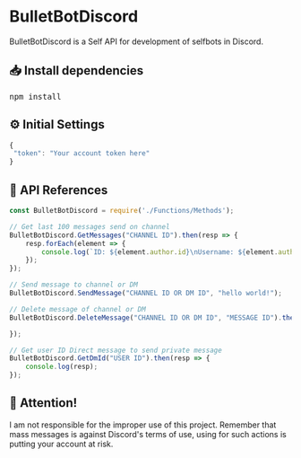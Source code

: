 # BulletBotDiscord

BulletBotDiscord is a Self API for development of selfbots in Discord.

<h2>📥 Install dependencies</h2>
<pre>
npm install
</pre>

<h2>⚙️ Initial Settings</h2>

```js
{
 "token": "Your account token here"
}
```

<h2>🚀 API References</h2>

```js
const BulletBotDiscord = require('./Functions/Methods');

// Get last 100 messages send on channel
BulletBotDiscord.GetMessages("CHANNEL ID").then(resp => {
    resp.forEach(element => {
        console.log(`ID: ${element.author.id}\nUsername: ${element.author.username}\nMessage: ${element.content}\n\n`);
    });
});

// Send message to channel or DM
BulletBotDiscord.SendMessage("CHANNEL ID OR DM ID", "hello world!");

// Delete message of channel or DM
BulletBotDiscord.DeleteMessage("CHANNEL ID OR DM ID", "MESSAGE ID").then(resp => {

});

// Get user ID Direct message to send private message
BulletBotDiscord.GetDmId("USER ID").then(resp => {
    console.log(resp);
});

```

<h2>📖 Attention!</h2>
I am not responsible for the improper use of this project. Remember that mass messages is against Discord's terms of use, using for such actions is putting your account at risk.
